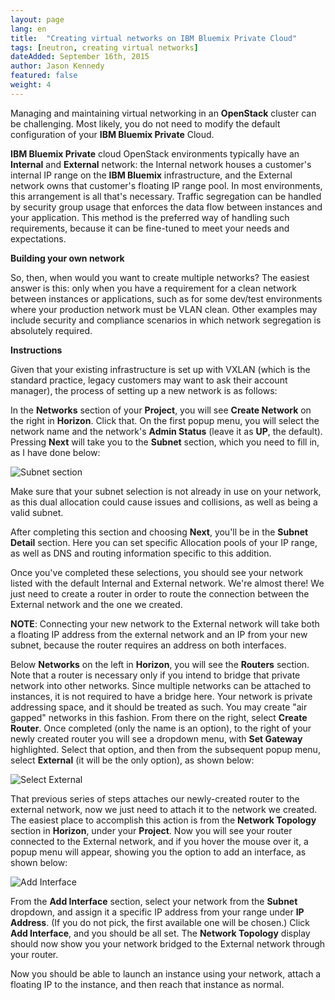 ```yaml
---
layout: page
lang: en
title:  "Creating virtual networks on IBM Bluemix Private Cloud"
tags: [neutron, creating virtual networks]
dateAdded: September 16th, 2015
author: Jason Kennedy
featured: false
weight: 4
---
```


Managing and maintaining virtual networking in an **OpenStack** cluster can be challenging. Most likely, you do not need to modify the default configuration of your **IBM Bluemix Private** Cloud.

**IBM Bluemix Private** cloud OpenStack environments typically have an **Internal** and **External** network: the Internal network houses a customer's internal IP range on the **IBM Bluemix** infrastructure, and the External network owns that customer's floating IP range pool. In most environments, this arrangement is all that's necessary. Traffic segregation can be handled by security group usage that enforces the data flow between instances and your application. This method is the preferred way of handling such requirements, because it can be fine-tuned to meet your needs and expectations.

**Building your own network**

So, then, when would you want to create multiple networks? The easiest answer is this: only when you have a requirement for a clean network between instances or applications, such as for some dev/test environments where your production network must be VLAN clean. Other examples may include security and compliance scenarios in which network segregation is absolutely required.

**Instructions**

Given that your existing infrastructure is set up with VXLAN (which is the standard practice, legacy customers may want to ask their account manager), the process of setting up a new network is as follows:

In the **Networks** section of your **Project**, you will see **Create Network** on the right in **Horizon**. Click that. On the first popup menu, you will select the network name and the network's **Admin Status** (leave it as **UP**, the default). Pressing **Next** will take you to the **Subnet** section, which you need to fill in, as I have done below:

![Subnet section]({{site.baseurl}}/img/Subnet_Section.png)

Make sure that your subnet selection is not already in use on your network, as this dual allocation could cause issues and collisions, as well as being a valid subnet.

After completing this section and choosing **Next**, you'll be in the **Subnet Detail** section. Here you can set specific Allocation pools of your IP range, as well as DNS and routing information specific to this addition.

Once you've completed these selections, you should see your network listed with the default Internal and External network. We're almost there! We just need to create a router in order to route the connection between the External network and the one we created.

**NOTE**: Connecting your new network to the External network will take both a floating IP address from the external network and an IP from your new subnet, because the router requires an address on both interfaces.

Below **Networks** on the left in **Horizon**, you will see the **Routers** section. Note that a router is necessary only if you intend to bridge that private network into other networks. Since multiple networks can be attached to instances, it is not required to have a bridge here. Your network is private addressing space, and it should be treated as such. You may create "air gapped" networks in this fashion. From there on the right, select **Create Router**. Once completed (only the name is an option), to the right of your newly created router you will see a dropdown menu, with **Set Gateway** highlighted. Select that option, and then from the subsequent popup menu, select **External** (it will be the only option), as shown below:

![Select External]({{site.baseurl}}/img/Select_External.png)

That previous series of steps attaches our newly-created router to the external network, now we just need to attach it to the network we created. The easiest place to accomplish this action is from the **Network Topology** section in **Horizon**, under your **Project**. Now you will see your router connected to the External network, and if you hover the mouse over it, a popup menu will appear, showing you the option to add an interface, as shown below:

![Add Interface]({{site.baseurl}}/img/Add_Interface.png)

From the **Add Interface** section, select your network from the **Subnet** dropdown, and assign it a specific IP address from your range under **IP Address**. (If you do not pick, the first available one will be chosen.) Click **Add Interface**, and you should be all set. The **Network Topology** display should now show you your network bridged to the External network through your router.

Now you should be able to launch an instance using your network, attach a floating IP to the instance, and then reach that instance as normal.

